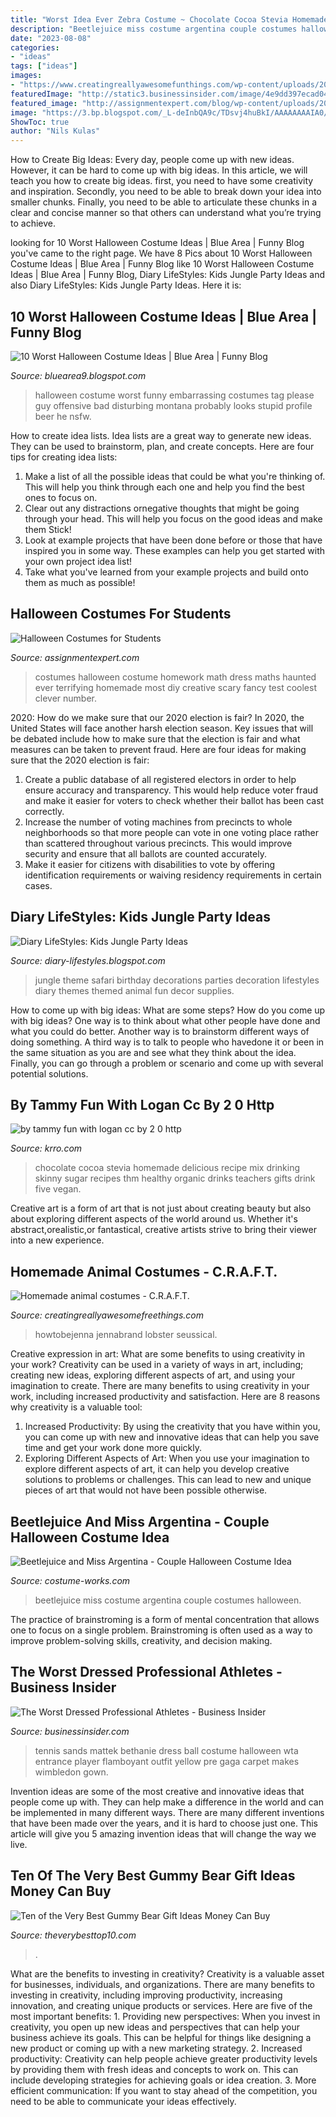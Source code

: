 ```yaml
---
title: "Worst Idea Ever Zebra Costume ~ Chocolate Cocoa Stevia Homemade Delicious Recipe Mix Drinking Skinny Sugar Recipes Thm Healthy Organic Drinks Teachers Gifts Drink Five Vegan"
description: "Beetlejuice miss costume argentina couple costumes halloween"
date: "2023-08-08"
categories:
- "ideas"
tags: ["ideas"]
images:
- "https://www.creatingreallyawesomefunthings.com/wp-content/uploads/2014/10/13655_963237232723_2212382_52729587_3453114_n.jpg"
featuredImage: "http://static3.businessinsider.com/image/4e9dd397ecad048f0a000034-1200/tennis-player-bethany-matek-sands-took-her-tennis-balls-to-the-red-carpet.jpg"
featured_image: "http://assignmentexpert.com/blog/wp-content/uploads/2014/10/haunted_homework.jpg"
image: "https://3.bp.blogspot.com/_L-deInbQA9c/TDsvj4huBkI/AAAAAAAAIA0/iKJevhFGUYg/s1600/MARCELO2ANOS+(4+OF+280).JPG"
ShowToc: true
author: "Nils Kulas"
---
```



How to Create Big Ideas:
Every day, people come up with new ideas. However, it can be hard to come up with big ideas. In this article, we will teach you how to create big ideas. first, you need to have some creativity and inspiration. Secondly, you need to be able to break down your idea into smaller chunks. Finally, you need to be able to articulate these chunks in a clear and concise manner so that others can understand what you’re trying to achieve.

	

		
looking for 10 Worst Halloween Costume Ideas | Blue Area | Funny Blog you've came to the right page. We have 8 Pics about 10 Worst Halloween Costume Ideas | Blue Area | Funny Blog like 10 Worst Halloween Costume Ideas | Blue Area | Funny Blog, Diary LifeStyles: Kids Jungle Party Ideas and also Diary LifeStyles: Kids Jungle Party Ideas. Here it is:
		
    
## 10 Worst Halloween Costume Ideas | Blue Area | Funny Blog

<img loading=lazy src="http://3.bp.blogspot.com/-OHouptXVHVs/UCqao2tmQ4I/AAAAAAAAEaE/EtzTQLDH6-E/s1600/10+Worst+Halloween+Costume+Ideas+6.jpg" onerror="this.onerror=null;this.src='https://tse3.mm.bing.net/th?id=OIP.NbcIhwnrCmOSdyd9cnOg0AAAAA&amp;pid=15.1';" alt="10 Worst Halloween Costume Ideas | Blue Area | Funny Blog">

_Source: bluearea9.blogspot.com_

>halloween costume worst funny embarrassing costumes tag please guy offensive bad disturbing montana probably looks stupid profile beer he nsfw. 

	

How to create idea lists.
Idea lists are a great way to generate new ideas. They can be used to brainstorm, plan, and create concepts. Here are four tips for creating idea lists:
1. Make a list of all the possible ideas that could be what you're thinking of. This will help you think through each one and help you find the best ones to focus on.
2. Clear out any distractions ornegative thoughts that might be going through your head. This will help you focus on the good ideas and make them Stick!
3. Look at example projects that have been done before or those that have inspired you in some way. These examples can help you get started with your own project idea list!
4. Take what you've learned from your example projects and build onto them as much as possible!

    
## Halloween Costumes For Students

<img loading=lazy src="http://assignmentexpert.com/blog/wp-content/uploads/2014/10/haunted_homework.jpg" onerror="this.onerror=null;this.src='https://tse3.mm.bing.net/th?id=OIP.BuaC5jM1V3_Pw9TFVC9hfwHaJ3&amp;pid=15.1';" alt="Halloween Costumes for Students">

_Source: assignmentexpert.com_

>costumes halloween costume homework math dress maths haunted ever terrifying homemade most diy creative scary fancy test coolest clever number. 

	

2020: How do we make sure that our 2020 election is fair?
In 2020, the United States will face another harsh election season. Key issues that will be debated include how to make sure that the election is fair and what measures can be taken to prevent fraud. Here are four ideas for making sure that the 2020 election is fair: 
1. Create a public database of all registered electors in order to help ensure accuracy and transparency. This would help reduce voter fraud and make it easier for voters to check whether their ballot has been cast correctly. 
2. Increase the number of voting machines from precincts to whole neighborhoods so that more people can vote in one voting place rather than scattered throughout various precincts. This would improve security and ensure that all ballots are counted accurately. 
3. Make it easier for citizens with disabilities to vote by offering identification requirements or waiving residency requirements in certain cases.

    
## Diary LifeStyles: Kids Jungle Party Ideas

<img loading=lazy src="https://3.bp.blogspot.com/_L-deInbQA9c/TDsvj4huBkI/AAAAAAAAIA0/iKJevhFGUYg/s1600/MARCELO2ANOS+(4+OF+280).JPG" onerror="this.onerror=null;this.src='https://tse3.mm.bing.net/th?id=OIP.O6PfXIuiIfTaBDUVVirF8QHaE8&amp;pid=15.1';" alt="Diary LifeStyles: Kids Jungle Party Ideas">

_Source: diary-lifestyles.blogspot.com_

>jungle theme safari birthday decorations parties decoration lifestyles diary themes themed animal fun decor supplies. 

	

How to come up with big ideas: What are some steps?
How do you come up with big ideas? One way is to think about what other people have done and what you could do better. Another way is to brainstorm different ways of doing something. A third way is to talk to people who havedone it or been in the same situation as you are and see what they think about the idea. Finally, you can go through a problem or scenario and come up with several potential solutions.

    
## By Tammy Fun With Logan Cc By 2 0 Http

<img loading=lazy src="http://media.mwcradio.com/podblogs/uploads/Drinking_chocolate%2c_Portland.jpg" onerror="this.onerror=null;this.src='https://tse1.mm.bing.net/th?id=OIP.PpoCRS9Uj7OBVLZzmGEt5gHaE6&amp;pid=15.1';" alt="by tammy fun with logan cc by 2 0 http">

_Source: krro.com_

>chocolate cocoa stevia homemade delicious recipe mix drinking skinny sugar recipes thm healthy organic drinks teachers gifts drink five vegan. 

	

Creative art is a form of art that is not just about creating beauty but also about exploring different aspects of the world around us. Whether it's abstract,orealistic,or fantastical, creative artists strive to bring their viewer into a new experience.

    
## Homemade Animal Costumes - C.R.A.F.T.

<img loading=lazy src="https://www.creatingreallyawesomefunthings.com/wp-content/uploads/2014/10/13655_963237232723_2212382_52729587_3453114_n.jpg" onerror="this.onerror=null;this.src='https://tse3.mm.bing.net/th?id=OIP.YNnzB66xKeZyejB6B8KddwAAAA&amp;pid=15.1';" alt="Homemade animal costumes - C.R.A.F.T.">

_Source: creatingreallyawesomefreethings.com_

>howtobejenna jennabrand lobster seussical. 

	

Creative expression in art: What are some benefits to using creativity in your work?
Creativity can be used in a variety of ways in art, including; creating new ideas, exploring different aspects of art, and using your imagination to create. There are many benefits to using creativity in your work, including increased productivity and satisfaction. Here are 8 reasons why creativity is a valuable tool: 
1. Increased Productivity: By using the creativity that you have within you, you can come up with new and innovative ideas that can help you save time and get your work done more quickly.
2. Exploring Different Aspects of Art: When you use your imagination to explore different aspects of art, it can help you develop creative solutions to problems or challenges. This can lead to new and unique pieces of art that would not have been possible otherwise. 

    
## Beetlejuice And Miss Argentina - Couple Halloween Costume Idea

<img loading=lazy src="https://photos.costume-works.com/full/beetlejuice_and_miss_argentina1.jpg" onerror="this.onerror=null;this.src='https://tse2.mm.bing.net/th?id=OIP.P-t78lPtkxBmyt5dZ-AYRAHaJi&amp;pid=15.1';" alt="Beetlejuice and Miss Argentina - Couple Halloween Costume Idea">

_Source: costume-works.com_

>beetlejuice miss costume argentina couple costumes halloween. 

	

The practice of brainstroming is a form of mental concentration that allows one to focus on a single problem. Brainstroming is often used as a way to improve problem-solving skills, creativity, and decision making.

    
## The Worst Dressed Professional Athletes - Business Insider

<img loading=lazy src="http://static3.businessinsider.com/image/4e9dd397ecad048f0a000034-1200/tennis-player-bethany-matek-sands-took-her-tennis-balls-to-the-red-carpet.jpg" onerror="this.onerror=null;this.src='https://tse2.mm.bing.net/th?id=OIP.mUwdUS3gCV5V3rJF90b5CAHaKR&amp;pid=15.1';" alt="The Worst Dressed Professional Athletes - Business Insider">

_Source: businessinsider.com_

>tennis sands mattek bethanie dress ball costume halloween wta entrance player flamboyant outfit yellow pre gaga carpet makes wimbledon gown. 

	

Invention ideas are some of the most creative and innovative ideas that people come up with. They can help make a difference in the world and can be implemented in many different ways. There are many different inventions that have been made over the years, and it is hard to choose just one. This article will give you 5 amazing invention ideas that will change the way we live.

    
## Ten Of The Very Best Gummy Bear Gift Ideas Money Can Buy

<img loading=lazy src="https://i1.wp.com/theverybesttop10.com/wp-content/uploads/2013/05/The-World’s-Top-10Most-Unusual-Gummy-Bear-Gift-Ideas-3.jpg?w=746&amp;ssl=1" onerror="this.onerror=null;this.src='https://tse1.mm.bing.net/th?id=OIP.IXqe1lw1gxdx0K759C8jFQHaFc&amp;pid=15.1';" alt="Ten of the Very Best Gummy Bear Gift Ideas Money Can Buy">

_Source: theverybesttop10.com_

>. 

	

What are the benefits to investing in creativity?
Creativity is a valuable asset for businesses, individuals, and organizations. There are many benefits to investing in creativity, including improving productivity, increasing innovation, and creating unique products or services. Here are five of the most important benefits: 1. Providing new perspectives: When you invest in creativity, you open up new ideas and perspectives that can help your business achieve its goals. This can be helpful for things like designing a new product or coming up with a new marketing strategy. 2. Increased productivity: Creativity can help people achieve greater productivity levels by providing them with fresh ideas and concepts to work on. This can include developing strategies for achieving goals or idea creation. 3. More efficient communication: If you want to stay ahead of the competition, you need to be able to communicate your ideas effectively.

